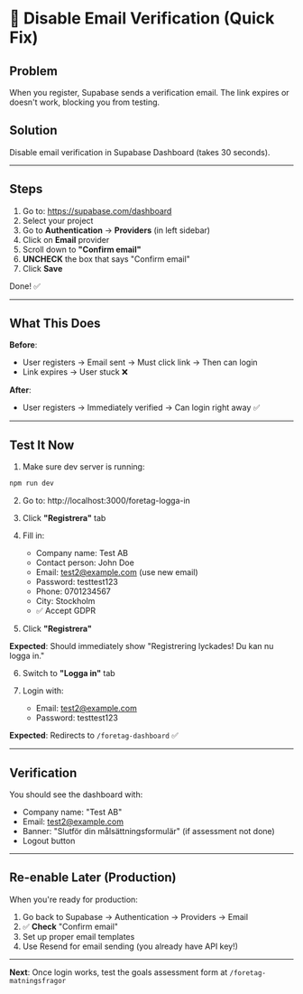 # 🚀 Disable Email Verification (Quick Fix)

## Problem
When you register, Supabase sends a verification email. The link expires or doesn't work, blocking you from testing.

## Solution
Disable email verification in Supabase Dashboard (takes 30 seconds).

---

## Steps

1. Go to: https://supabase.com/dashboard
2. Select your project
3. Go to **Authentication** → **Providers** (in left sidebar)
4. Click on **Email** provider
5. Scroll down to **"Confirm email"**
6. **UNCHECK** the box that says "Confirm email"
7. Click **Save**

Done! ✅

---

## What This Does

**Before**:
- User registers → Email sent → Must click link → Then can login
- Link expires → User stuck ❌

**After**:
- User registers → Immediately verified → Can login right away ✅

---

## Test It Now

1. Make sure dev server is running:
```bash
npm run dev
```

2. Go to: http://localhost:3000/foretag-logga-in

3. Click **"Registrera"** tab

4. Fill in:
   - Company name: Test AB
   - Contact person: John Doe
   - Email: test2@example.com (use new email)
   - Password: testtest123
   - Phone: 0701234567
   - City: Stockholm
   - ✅ Accept GDPR

5. Click **"Registrera"**

**Expected**: Should immediately show "Registrering lyckades! Du kan nu logga in."

6. Switch to **"Logga in"** tab

7. Login with:
   - Email: test2@example.com
   - Password: testtest123

**Expected**: Redirects to `/foretag-dashboard` ✅

---

## Verification

You should see the dashboard with:
- Company name: "Test AB"
- Email: test2@example.com
- Banner: "Slutför din målsättningsformulär" (if assessment not done)
- Logout button

---

## Re-enable Later (Production)

When you're ready for production:
1. Go back to Supabase → Authentication → Providers → Email
2. ✅ **Check** "Confirm email"
3. Set up proper email templates
4. Use Resend for email sending (you already have API key!)

---

**Next**: Once login works, test the goals assessment form at `/foretag-matningsfragor`
